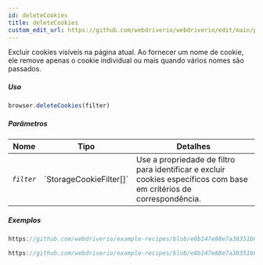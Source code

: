 ```yaml
---
id: deleteCookies
title: deleteCookies
custom_edit_url: https://github.com/webdriverio/webdriverio/edit/main/packages/webdriverio/src/commands/browser/deleteCookies.ts
---
```


Excluir cookies visíveis na página atual. Ao fornecer um nome de cookie, 
ele remove apenas o cookie individual ou mais quando vários nomes são passados.

##### Uso

```js
browser.deleteCookies(filter)
```

##### Parâmetros

<table>
  <thead>
    <tr>
      <th>Nome</th><th>Tipo</th><th>Detalhes</th>
    </tr>
  </thead>
  <tbody>
    <tr>
      <td><code><var>filter</var></code></td>
      <td>`StorageCookieFilter[]`</td>
      <td>Use a propriedade de filtro para identificar e excluir cookies específicos com base em critérios de correspondência.</td>
    </tr>
  </tbody>
</table>

##### Exemplos

```js reference title="example.js" useHTTPS
https://github.com/webdriverio/example-recipes/blob/e8b147e88e7a38351b0918b4f7efbd9ae292201d/deleteCookies/example.js#L9-L29
```

```js reference title="example.js" useHTTPS
https://github.com/webdriverio/example-recipes/blob/e8b147e88e7a38351b0918b4f7efbd9ae292201d/deleteCookies/example.js#L31-L35
```